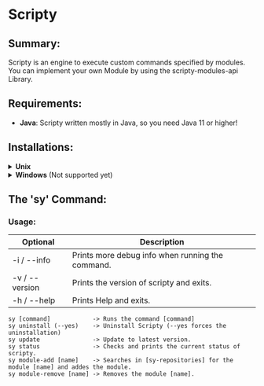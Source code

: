 # Scripty

## Summary:
Scripty is an engine to execute custom commands specified by modules.
You can implement your own Module by using the scripty-modules-api Library.


## Requirements:
- **Java**: Scripty written mostly in Java, so you need Java 11 or higher!

## Installations:

<details>
<summary><b>Unix</b></summary>

Simply use:
```
sudo curl -s https://raw.githubusercontent.com/1Programm/Scripty/master/install.sh | sudo bash
```

The installation will create a bash script in /usr/local/bin which is a default of the environment PATH variable.\
Because of that the name of that file there can then be used as a command to execute that file.


#### Options:
|Option|Description|
|---|---|
|[version]|Specifies what version you want to download. Check https://github.com/1Programm/Scripty/tree/master/releases for possible versions!|
|-i / --info|Prints debug info when installing Scripty.|

```
sudo curl -s https://raw.githubusercontent.com/1Programm/Scripty/master/install.sh | sudo bash -s -- [options]
```

#### On error:
If running the command tells you that the Java Runtime is not installed follow this link:
[https://stackoverflow.com/questions/12309253/sudo-java-command-not-found-after-exiting-from-root-user](https://stackoverflow.com/questions/12309253/sudo-java-command-not-found-after-exiting-from-root-user)

#### Scripty Home:
Default: ~/.scripty/

</details>

<details>
<summary><b>Windows</b> (Not supported yet)</summary>
Not supported yet!
</details>

## The 'sy' Command:

### Usage:
|Optional|Description|
|---|---|
|-i / --info|Prints more debug info when running the command.|
|-v / --version|Prints the version of scripty and exits.|
|-h / --help|Prints Help and exits.|

```
sy [command]            -> Runs the command [command]
sy uninstall (--yes)    -> Uninstall Scripty (--yes forces the uninstallation)
sy update               -> Update to latest version.
sy status               -> Checks and prints the current status of scripty.
sy module-add [name]    -> Searches in [sy-repositories] for the module [name] and addes the module.
sy module-remove [name] -> Removes the module [name].
```